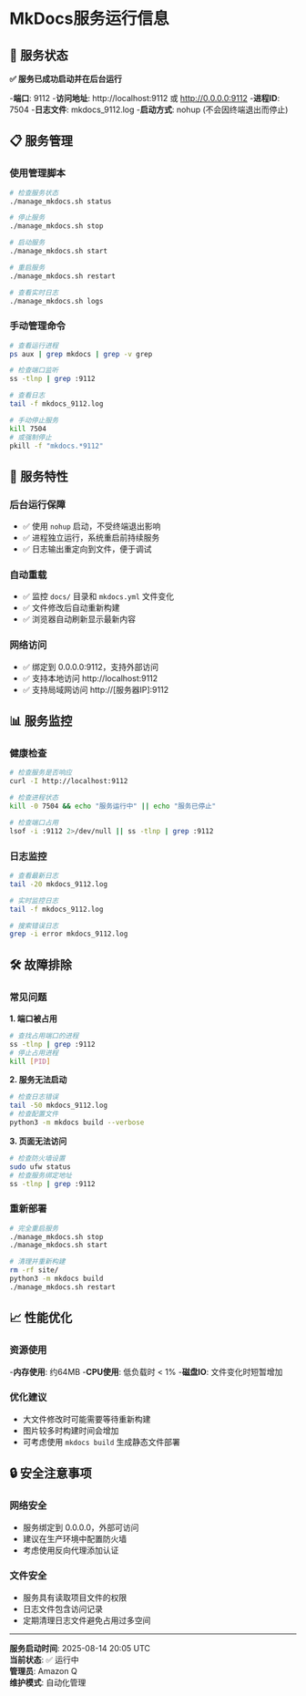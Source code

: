 # MkDocs服务运行信息

## 🚀 服务状态

**✅ 服务已成功启动并在后台运行**

-**端口**: 9112
-**访问地址**: http://localhost:9112 或 http://0.0.0.0:9112
-**进程ID**: 7504
-**日志文件**: mkdocs_9112.log
-**启动方式**: nohup (不会因终端退出而停止)

## 📋 服务管理

### 使用管理脚本
```bash
# 检查服务状态
./manage_mkdocs.sh status

# 停止服务
./manage_mkdocs.sh stop

# 启动服务
./manage_mkdocs.sh start

# 重启服务
./manage_mkdocs.sh restart

# 查看实时日志
./manage_mkdocs.sh logs
```

### 手动管理命令
```bash
# 查看运行进程
ps aux | grep mkdocs | grep -v grep

# 检查端口监听
ss -tlnp | grep :9112

# 查看日志
tail -f mkdocs_9112.log

# 手动停止服务
kill 7504
# 或强制停止
pkill -f "mkdocs.*9112"
```

## 🔧 服务特性

### 后台运行保障
- ✅ 使用 `nohup` 启动，不受终端退出影响
- ✅ 进程独立运行，系统重启前持续服务
- ✅ 日志输出重定向到文件，便于调试

### 自动重载
- ✅ 监控 `docs/` 目录和 `mkdocs.yml` 文件变化
- ✅ 文件修改后自动重新构建
- ✅ 浏览器自动刷新显示最新内容

### 网络访问
- ✅ 绑定到 0.0.0.0:9112，支持外部访问
- ✅ 支持本地访问 http://localhost:9112
- ✅ 支持局域网访问 http://[服务器IP]:9112

## 📊 服务监控

### 健康检查
```bash
# 检查服务是否响应
curl -I http://localhost:9112

# 检查进程状态
kill -0 7504 && echo "服务运行中" || echo "服务已停止"

# 检查端口占用
lsof -i :9112 2>/dev/null || ss -tlnp | grep :9112
```

### 日志监控
```bash
# 查看最新日志
tail -20 mkdocs_9112.log

# 实时监控日志
tail -f mkdocs_9112.log

# 搜索错误日志
grep -i error mkdocs_9112.log
```

## 🛠️ 故障排除

### 常见问题

**1. 端口被占用**
```bash
# 查找占用端口的进程
ss -tlnp | grep :9112
# 停止占用进程
kill [PID]
```

**2. 服务无法启动**
```bash
# 检查日志错误
tail -50 mkdocs_9112.log
# 检查配置文件
python3 -m mkdocs build --verbose
```

**3. 页面无法访问**
```bash
# 检查防火墙设置
sudo ufw status
# 检查服务绑定地址
ss -tlnp | grep :9112
```

### 重新部署
```bash
# 完全重启服务
./manage_mkdocs.sh stop
./manage_mkdocs.sh start

# 清理并重新构建
rm -rf site/
python3 -m mkdocs build
./manage_mkdocs.sh restart
```

## 📈 性能优化

### 资源使用
-**内存使用**: 约64MB
-**CPU使用**: 低负载时 < 1%
-**磁盘IO**: 文件变化时短暂增加

### 优化建议
- 大文件修改时可能需要等待重新构建
- 图片较多时构建时间会增加
- 可考虑使用 `mkdocs build` 生成静态文件部署

## 🔒 安全注意事项

### 网络安全
- 服务绑定到 0.0.0.0，外部可访问
- 建议在生产环境中配置防火墙
- 考虑使用反向代理添加认证

### 文件安全
- 服务具有读取项目文件的权限
- 日志文件包含访问记录
- 定期清理日志文件避免占用过多空间

---

**服务启动时间**: 2025-08-14 20:05 UTC  
**当前状态**: ✅ 运行中  
**管理员**: Amazon Q  
**维护模式**: 自动化管理

